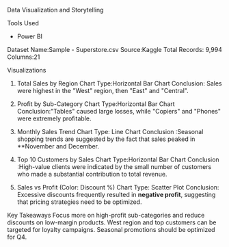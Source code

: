 Data Visualization and Storytelling

Tools Used
- Power BI

Dataset
Name:Sample - Superstore.csv
Source:Kaggle
Total Records: 9,994  
Columns:21 

Visualizations

1. Total Sales by Region
Chart Type:Horizontal Bar Chart
Conclusion: Sales were highest in the "West" region, then "East" and "Central".

2. Profit by Sub-Category
Chart Type:Horizontal Bar Chart
Conclusion:"Tables" caused large losses, while "Copiers" and "Phones" were extremely profitable.

4. Monthly Sales Trend
Chart Type: Line Chart
Conclusion :Seasonal shopping trends are suggested by the fact that sales peaked in **November and December.

5. Top 10 Customers by Sales
Chart Type:Horizontal Bar Chart
Conclusion :High-value clients were indicated by the small number of customers who made a substantial contribution to total revenue.

6. Sales vs Profit (Color: Discount %)
Chart Type: Scatter Plot
Conclusion: Excessive discounts frequently resulted in **negative profit**, suggesting that pricing strategies need to be optimized.

Key Takeaways
Focus more on high-profit sub-categories and reduce discounts on low-margin products.
West region and top customers can be targeted for loyalty campaigns.
Seasonal promotions should be optimized for Q4.

